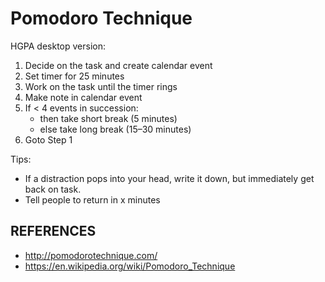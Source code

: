 Pomodoro Technique
==================

HGPA desktop version:
1. Decide on the task and create calendar event
2. Set timer for 25 minutes
3. Work on the task until the timer rings
4. Make note in calendar event
5. If < 4 events in succession:
   - then take short break (5 minutes)
   - else take long break (15–30 minutes)
6. Goto Step 1

Tips:
- If a distraction pops into your head, write it down, but immediately get back on task.
- Tell people to return in x minutes

## REFERENCES

- http://pomodorotechnique.com/
- https://en.wikipedia.org/wiki/Pomodoro_Technique